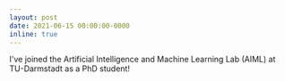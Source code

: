 ```yaml
---
layout: post
date: 2021-06-15 00:00:00-0000
inline: true
---
```


I've joined the Artificial Intelligence and Machine Learning Lab (AIML) at TU-Darmstadt as a PhD student!
